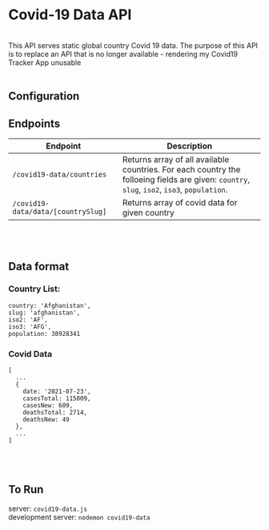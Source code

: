 # Covid-19 Data API

</br>
This API serves static global country Covid 19 data. The purpose of this API is to replace an API that is no longer available - rendering my Covid19 Tracker App unusable
</br></br>

## Configuration


## Endpoints

| Endpoint | Description |
|----------|-------------|
| `/covid19-data/countries`| Returns array of all available countries. For each country the folloeing fields are given: `country`, `slug`, `iso2`, `iso3`, `population`.
| `/covid19-data/data/[countrySlug]`| Returns array of covid data for given country
</br></br>

## Data format

### Country List:

```
country: 'Afghanistan',
slug: 'afghanistan',
iso2: 'AF',
iso3: 'AFG',
population: 38928341
```

### Covid Data

```
[
  ...
  {
    date: '2021-07-23',
    casesTotal: 115009,
    casesNew: 609,
    deathsTotal: 2714,
    deathsNew: 49
  },
  ...
]
```
</br></br>
## To Run
server: `covid19-data.js`<br>
development server: `nodemon covid19-data`